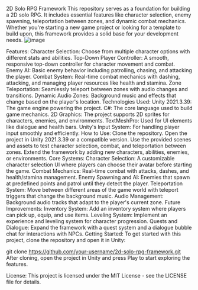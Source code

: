 2D Solo RPG Framework
This repository serves as a foundation for building a 2D solo RPG. It includes essential features like character selection, enemy spawning, teleportation between zones, and dynamic combat mechanics. Whether you're starting a new game project or looking for a template to build upon, this framework provides a solid base for your development needs.
![image](https://github.com/user-attachments/assets/d2f6859c-aea4-4dce-844a-89e088a0871c)

Features:
Character Selection: Choose from multiple character options with different stats and abilities.
Top-Down Player Controller: A smooth, responsive top-down controller for character movement and combat.
Enemy AI: Basic enemy behavior including patrolling, chasing, and attacking the player.
Combat System: Real-time combat mechanics with dashing, attacking, and managing player resources like health and stamina.
Zone Teleportation: Seamlessly teleport between zones with audio changes and transitions.
Dynamic Audio Zones: Background music and effects that change based on the player's location.
Technologies Used:
Unity 2021.3.39: The game engine powering the project.
C#: The core language used to build game mechanics.
2D Graphics: The project supports 2D sprites for characters, enemies, and environments.
TextMeshPro: Used for UI elements like dialogue and health bars.
Unity's Input System: For handling player input smoothly and efficiently.
How to Use:
Clone the repository.
Open the project in Unity 2021.3.39 or a compatible version.
Use the provided scenes and assets to test character selection, combat, and teleportation between zones.
Extend the framework by adding new characters, abilities, enemies, or environments.
Core Systems:
Character Selection: A customizable character selection UI where players can choose their avatar before starting the game.
Combat Mechanics: Real-time combat with attacks, dashes, and health/stamina management.
Enemy Spawning and AI: Enemies that spawn at predefined points and patrol until they detect the player.
Teleportation System: Move between different areas of the game world with teleport triggers that change the background music.
Audio Management: Background audio tracks that adapt to the player's current zone.
Future Improvements:
Inventory System: Add an inventory system where players can pick up, equip, and use items.
Leveling System: Implement an experience and leveling system for character progression.
Quests and Dialogue: Expand the framework with a quest system and a dialogue bubble chat for interactions with NPCs.
Getting Started:
To get started with this project, clone the repository and open it in Unity:

git clone https://github.com/your-username/2d-solo-rpg-framework.git
After cloning, open the project in Unity and press Play to start exploring the features.

License:
This project is licensed under the MIT License - see the LICENSE file for details.
